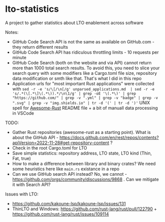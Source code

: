 # lto-statistics
A project to gather statistics about LTO enablement across software

Notes:

* GitHub Code Search API is not the same as available on GitHub.com - they return different results
* GitHub Code Search API has ridiculous throttling limits - 10 requests per minute
* GitHub Code Search (both on the website and via API) cannot return more than 1000 total search results. To avoid this, you need to slice your search query with some modifiers like a Cargo.toml file size, repository data modification or smth like that. That's what I did in this repo
* Application urls for "most important Rust applications" were collected with `sed -r -e 's/\[/\n[/g' unparsed_applications.md  | sed -r -e 's/.*(\[.*\]\(.*\)).*/\n\1/g' | grep -oE '\(.*\)' | grep "https://github.com/" | grep -v ".yml" | grep -v "badge" | grep -v ".svg" | grep -v "img.shields.io" | tr -d '(' | tr -d ')'` UNIX spell for [Awesome-Rust](https://github.com/rust-unofficial/awesome-rust) README file + a bit of manuall data processing in VSCode

TODO:
  - Gather Rust repositories (awesome-rust as a starting point). What is about the GitHub API - https://docs.github.com/en/rest/repos/contents?apiVersion=2022-11-28#get-repository-content ?
  - Check in the root Cargo.toml for LTO
  - Save simple statistics: repository address, LTO state, LTO kind (Thin, Fat, true)
  - How to make a difference between library and binary crates? We need some heuristics here like `main.rs` existance in a repo
  - Can we use GitHub search API instead? No, we cannot - https://github.com/orgs/community/discussions/9868 . Can we mitigate it with Search API?

Issues with LTO:

* https://github.com/kakoune-lsp/kakoune-lsp/issues/131
* ThinLTO and Windows: https://github.com/rust-lang/rust/pull/122790 + https://github.com/rust-lang/rust/issues/109114